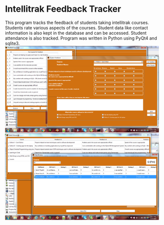 # Intellitrak Feedback Tracker
This program tracks the feedback of students taking intellitrak courses. Students rate various aspects of the courses. Student data 
like contact information is also kept in the database and can be accessed. Student attendance is also tracked.
Program was written in Python using PyQt4 and sqlite3.
![alt text](https://github.com/vivek3141/IntellitrakFeedbackTracker/blob/master/Documentation/screen1.png)
![alt text](https://github.com/vivek3141/IntellitrakFeedbackTracker/blob/master/Documentation/screen2.png)
